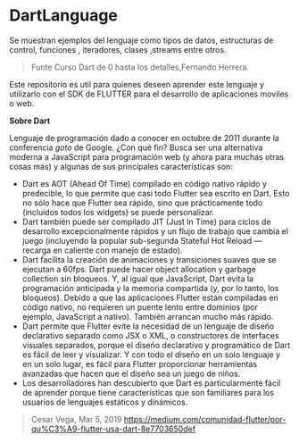 # DartLanguage
Se muestran ejemplos del lenguaje como tipos de datos, estructuras de control, funciones , iteradores, clases ,streams entre otros.

> Funte Curso Dart de 0 hasta los detalles,Fernando Herrera.
> 
Este repositorio es util para quienes deseen aprender este lenguaje y utilizarlo con el SDK de FLUTTER para el desarrollo de aplicaciones moviles o web.


**Sobre Dart**

Lenguaje de programación dado a conocer en octubre de 2011 durante la conferencia *goto* de Google. ¿Con qué fin? Busca ser una alternativa moderna a JavaScript para programación web (y ahora para muchas otras cosas más) y algunas de sus principales características son:
- Dart es AOT (Ahead Of Time) compilado en código nativo rápido y predecible, lo que permite que casi todo Flutter sea escrito en Dart. Esto no sólo hace que Flutter sea rápido, sino que prácticamente todo (incluidos todos los widgets) se puede personalizar.
- Dart también puede ser compilado JIT (Just In Time) para ciclos de desarrollo excepcionalmente rápidos y un flujo de trabajo que cambia el juego (incluyendo la popular sub-segunda Stateful Hot Reload — recarga en caliente con manejo de estado).
- Dart facilita la creación de animaciones y transiciones suaves que se ejecutan a 60fps. Dart puede hacer object allocation y garbage collection sin bloqueos. Y, al igual que JavaScript, Dart evita la programación anticipada y la memoria compartida (y, por lo tanto, los bloqueos). Debido a que las aplicaciones Flutter están compiladas en código nativo, no requieren un puente lento entre dominios (por ejemplo, JavaScript a nativo). También arrancan mucho más rápido.
- Dart permite que Flutter evite la necesidad de un lenguaje de diseño declarativo separado como JSX o XML, o constructores de interfaces visuales separados, porque el diseño declarativo y programático de Dart es fácil de leer y visualizar. Y con todo el diseño en un solo lenguaje y en un solo lugar, es fácil para Flutter proporcionar herramientas avanzadas que hacen que el diseño sea un juego de niños.
- Los desarrolladores han descubierto que Dart es particularmente fácil de aprender porque tiene características que son familiares para los usuarios de lenguajes estáticos y dinámicos.


> Cesar Vega, Mar 5, 2019 
> https://medium.com/comunidad-flutter/por-qu%C3%A9-flutter-usa-dart-8e7703650def
